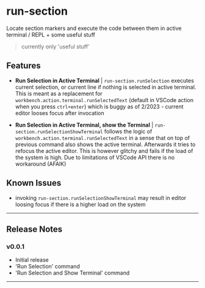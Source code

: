 # run-section

Locate section markers and execute the code between them in active terminal / REPL + some useful stuff

> currently only 'useful stuff'

## Features

* **Run Selection in Active Terminal** | `run-section.runSelection`
  executes current selection, or current line if nothing is selected in active terminal. This is meant as a replacement for `workbench.action.terminal.runSelectedText` (default in VSCode action when you press `ctrl+enter`) which is buggy as of 2/2023 - current editor looses focus after invocation
  
* **Run Selection in Active Terminal, show the Terminal** | `run-section.runSelectionShowTerminal`
  follows the logic of `workbench.action.terminal.runSelectedText` in a sense that on top of previous command also shows the active terminal. Afterwards it tries to refocus the active editor. This is however glitchy and fails if the load of the system is high. Due to limitations of VSCode API there is no workaround (AFAIK)

<!-- \!\[feature X\]\(images/feature-x.png\)

> Tip: Many popular extensions utilize animations. This is an excellent way to show off your extension! We recommend short, focused animations that are easy to follow. -->

<!-- ## Requirements

If you have any requirements or dependencies, add a section describing those and how to install and configure them.

## Extension Settings

Include if your extension adds any VS Code settings through the `contributes.configuration` extension point

For example:

This extension contributes the following settings:

* `myExtension.enable`: Enable/disable this extension
* `myExtension.thing`: Set to `blah` to do something -->

## Known Issues

* invoking `run-section.runSelectionShowTerminal` may result in editor loosing focus if there is a higher load on the system

---

## Release Notes

### v0.0.1

* Initial release
* 'Run Selection' command
* 'Run Selection and Show Terminal' command

---
